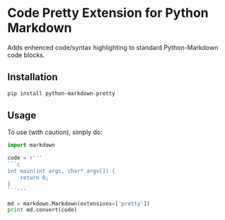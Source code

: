 Code Pretty Extension for Python Markdown
=====================================================

Adds enhenced code/syntax highlighting to standard Python-Markdown code blocks.

## Installation

```sh
pip install python-markdown-pretty
```

## Usage

To use (with caution), simply do:

```python
import markdown

code = r'''
```c
int main(int argc, char* argv[]) {
    return 0;
}
```'''

md = markdown.Markdown(extensions=['pretty'])
print md.convert(code)
```

